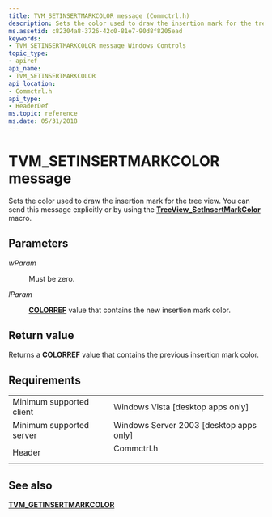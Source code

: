 ```yaml
---
title: TVM_SETINSERTMARKCOLOR message (Commctrl.h)
description: Sets the color used to draw the insertion mark for the tree view. You can send this message explicitly or by using the TreeView\_SetInsertMarkColor macro.
ms.assetid: c82304a8-3726-42c0-81e7-90d8f8205ead
keywords:
- TVM_SETINSERTMARKCOLOR message Windows Controls
topic_type:
- apiref
api_name:
- TVM_SETINSERTMARKCOLOR
api_location:
- Commctrl.h
api_type:
- HeaderDef
ms.topic: reference
ms.date: 05/31/2018
---
```


# TVM\_SETINSERTMARKCOLOR message

Sets the color used to draw the insertion mark for the tree view. You can send this message explicitly or by using the [**TreeView\_SetInsertMarkColor**](/windows/desktop/api/Commctrl/nf-commctrl-treeview_setinsertmarkcolor) macro.

## Parameters

<dl> <dt>

*wParam* 
</dt> <dd>Must be zero.</dd> <dt>

*lParam* 
</dt> <dd>

[**COLORREF**](/windows/desktop/gdi/colorref) value that contains the new insertion mark color.

</dd> </dl>

## Return value

Returns a **COLORREF** value that contains the previous insertion mark color.

## Requirements



|                                     |                                                                                       |
|-------------------------------------|---------------------------------------------------------------------------------------|
| Minimum supported client<br/> | Windows Vista \[desktop apps only\]<br/>                                        |
| Minimum supported server<br/> | Windows Server 2003 \[desktop apps only\]<br/>                                  |
| Header<br/>                   | <dl> <dt>Commctrl.h</dt> </dl> |



## See also

<dl> <dt>

[**TVM\_GETINSERTMARKCOLOR**](tvm-getinsertmarkcolor.md)
</dt> </dl>

 

